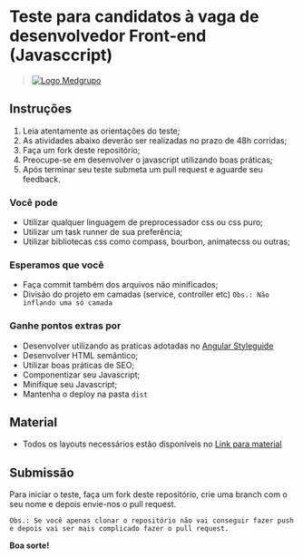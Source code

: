 # Teste para candidatos à vaga de desenvolvedor Front-end (Javasccript)

> [![Logo Medgrupo](https://d1y36np0qkbzyh.cloudfront.net/logo-medgrupo-2.jpg)](http://www.medgrupo.com.br)

## Instruções

1. Leia atentamente as orientações do teste;
2. As atividades abaixo deverão ser realizadas no prazo de 48h corridas;
3. Faça um fork deste repositório;
4. Preocupe-se em desenvolver o javascript utilizando boas práticas;
5. Após terminar seu teste submeta um pull request e aguarde seu feedback.

### Você pode

- Utilizar qualquer linguagem de preprocessador css ou css puro;
- Utilizar um task runner de sua preferência;
- Utilizar bibliotecas css como compass, bourbon, animatecss ou outras;

### Esperamos que você

- Faça commit também dos arquivos não minificados;
- Divisão do projeto em camadas (service, controller etc) `Obs.: Não inflando uma só camada`

### Ganhe pontos extras por

- Desenvolver utilizando as praticas adotadas no [Angular Styleguide](https://github.com/johnpapa/angular-styleguide)
- Desenvolver HTML semântico;
- Utilizar boas práticas de SEO;
- Componentizar seu Javascript;
- Minifique seu Javascript;
- Mantenha o deploy na pasta `dist`

## Material

- Todos os layouts necessários estão disponíveis no [Link para material](http://d1y36np0qkbzyh.cloudfront.net/medgrupo-prova-js.zip)

## Submissão

Para iniciar o teste, faça um fork deste repositório, crie uma branch com o seu nome e depois envie-nos o pull request.

`Obs.: Se você apenas clonar o repositório não vai conseguir fazer push e depois vai ser mais complicado fazer o pull request.`

**Boa sorte!**
